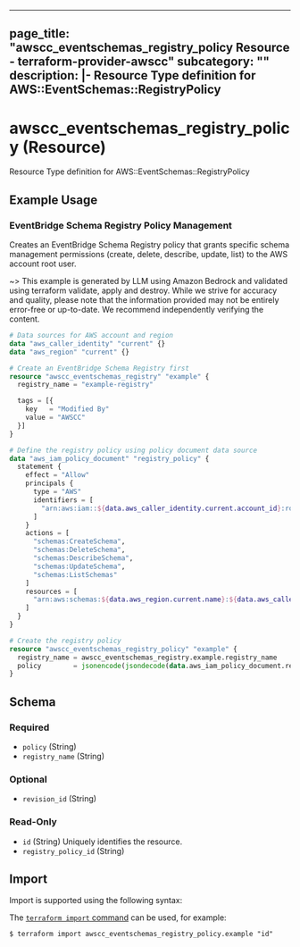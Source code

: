 
---
page_title: "awscc_eventschemas_registry_policy Resource - terraform-provider-awscc"
subcategory: ""
description: |-
  Resource Type definition for AWS::EventSchemas::RegistryPolicy
---

# awscc_eventschemas_registry_policy (Resource)

Resource Type definition for AWS::EventSchemas::RegistryPolicy

## Example Usage

### EventBridge Schema Registry Policy Management

Creates an EventBridge Schema Registry policy that grants specific schema management permissions (create, delete, describe, update, list) to the AWS account root user.

~> This example is generated by LLM using Amazon Bedrock and validated using terraform validate, apply and destroy. While we strive for accuracy and quality, please note that the information provided may not be entirely error-free or up-to-date. We recommend independently verifying the content.

```terraform
# Data sources for AWS account and region
data "aws_caller_identity" "current" {}
data "aws_region" "current" {}

# Create an EventBridge Schema Registry first
resource "awscc_eventschemas_registry" "example" {
  registry_name = "example-registry"

  tags = [{
    key   = "Modified By"
    value = "AWSCC"
  }]
}

# Define the registry policy using policy document data source
data "aws_iam_policy_document" "registry_policy" {
  statement {
    effect = "Allow"
    principals {
      type = "AWS"
      identifiers = [
        "arn:aws:iam::${data.aws_caller_identity.current.account_id}:root"
      ]
    }
    actions = [
      "schemas:CreateSchema",
      "schemas:DeleteSchema",
      "schemas:DescribeSchema",
      "schemas:UpdateSchema",
      "schemas:ListSchemas"
    ]
    resources = [
      "arn:aws:schemas:${data.aws_region.current.name}:${data.aws_caller_identity.current.account_id}:registry/${awscc_eventschemas_registry.example.registry_name}/*"
    ]
  }
}

# Create the registry policy
resource "awscc_eventschemas_registry_policy" "example" {
  registry_name = awscc_eventschemas_registry.example.registry_name
  policy        = jsonencode(jsondecode(data.aws_iam_policy_document.registry_policy.json))
}
```

<!-- schema generated by tfplugindocs -->
## Schema

### Required

- `policy` (String)
- `registry_name` (String)

### Optional

- `revision_id` (String)

### Read-Only

- `id` (String) Uniquely identifies the resource.
- `registry_policy_id` (String)

## Import

Import is supported using the following syntax:

The [`terraform import` command](https://developer.hashicorp.com/terraform/cli/commands/import) can be used, for example:

```shell
$ terraform import awscc_eventschemas_registry_policy.example "id"
```
